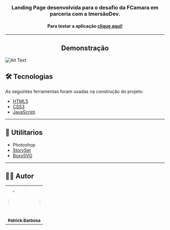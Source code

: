 <h3 align="center">Landing Page desenvolvida para o desafio da FCamara em parceria com a ImersãoDev.</h3>

**<h4 align="center">Para testar a aplicação <a href="https://sad-ride-79e77d.netlify.app">clique aqui!</a><br></h4>**

---

<h2 align="center">Demonstração</h2>

![Alt Text](assets/app.gif)

## 🛠 Tecnologias

As seguintes ferramentas foram usadas na construção do projeto:

- [HTML5](https://developer.mozilla.org/pt-BR/docs/Web/HTML)
- [CSS3](https://developer.mozilla.org/pt-BR/docs/Web/CSS)
- [JavaScript](https://developer.mozilla.org/pt-BR/docs/Web/JavaScript)
-------

## :hammer: Utilitarios

- Photoshop
- [StorySet](https://storyset.com)
- [BoxySVG](https://boxy-svg.com)

---

## 👨‍💻 Autor

<table>
  <tr>
    <td align="center"><a href="https://www.linkedin.com/in/patrick-barbosa-7b1505137/"><img style="border-radius: 50%;" src="public\img\equipe\patrick.jpg" width="100px;" alt=""/><br /><sub><b>Patrick Barbosa</b></sub></a><br /><a href="https://www.linkedin.com/in/patrick-barbosa-7b1505137/" title="Patrick"></a></td>
  </tr>
</table>
